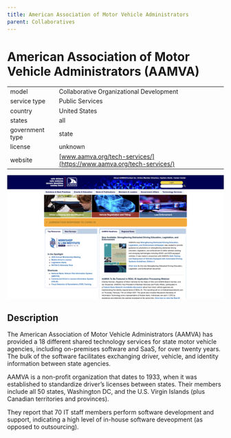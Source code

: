 ```yaml
---
title: American Association of Motor Vehicle Administrators
parent: Collaboratives
---
```


# American Association of Motor Vehicle Administrators (AAMVA)

|                   |                                          |
|:------------------|:-----------------------------------------|
| model             | Collaborative Organizational Development
| service type      | Public Services
| country           | United States
| states            | all
| government type   | state
| license           | unknown
| website           | [www.aamva.org/tech-services/](https://www.aamva.org/tech-services/)

![AAMVA screenshot](images/AAMVA.png)

## Description
The American Association of Motor Vehicle Administrators (AAMVA) has provided a 18 different shared technology services for state motor vehicle agencies, including on-premises software and SaaS, for over twenty years. The bulk of the software facilitates exchanging driver, vehicle, and identity information between state agencies.

AAMVA is a non-profit organization that dates to 1933, when it was established to standardize driver’s licenses between states. Their members include all 50 states, Washington DC, and the U.S. Virgin Islands (plus Canadian territories and provinces).

They report that 70 IT staff members perform software development and support, indicating a high level of in-house software deveopment (as opposed to outsourcing).
